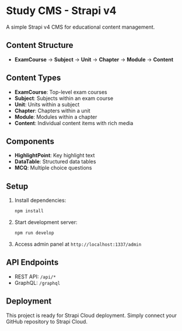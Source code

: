 # Study CMS - Strapi v4

A simple Strapi v4 CMS for educational content management.

## Content Structure

- **ExamCourse** → **Subject** → **Unit** → **Chapter** → **Module** → **Content**

## Content Types

- **ExamCourse**: Top-level exam courses
- **Subject**: Subjects within an exam course  
- **Unit**: Units within a subject
- **Chapter**: Chapters within a unit
- **Module**: Modules within a chapter
- **Content**: Individual content items with rich media

## Components

- **HighlightPoint**: Key highlight text
- **DataTable**: Structured data tables
- **MCQ**: Multiple choice questions

## Setup

1. Install dependencies:
   ```bash
   npm install
   ```

2. Start development server:
   ```bash
   npm run develop
   ```

3. Access admin panel at `http://localhost:1337/admin`

## API Endpoints

- REST API: `/api/*`
- GraphQL: `/graphql`

## Deployment

This project is ready for Strapi Cloud deployment. Simply connect your GitHub repository to Strapi Cloud.